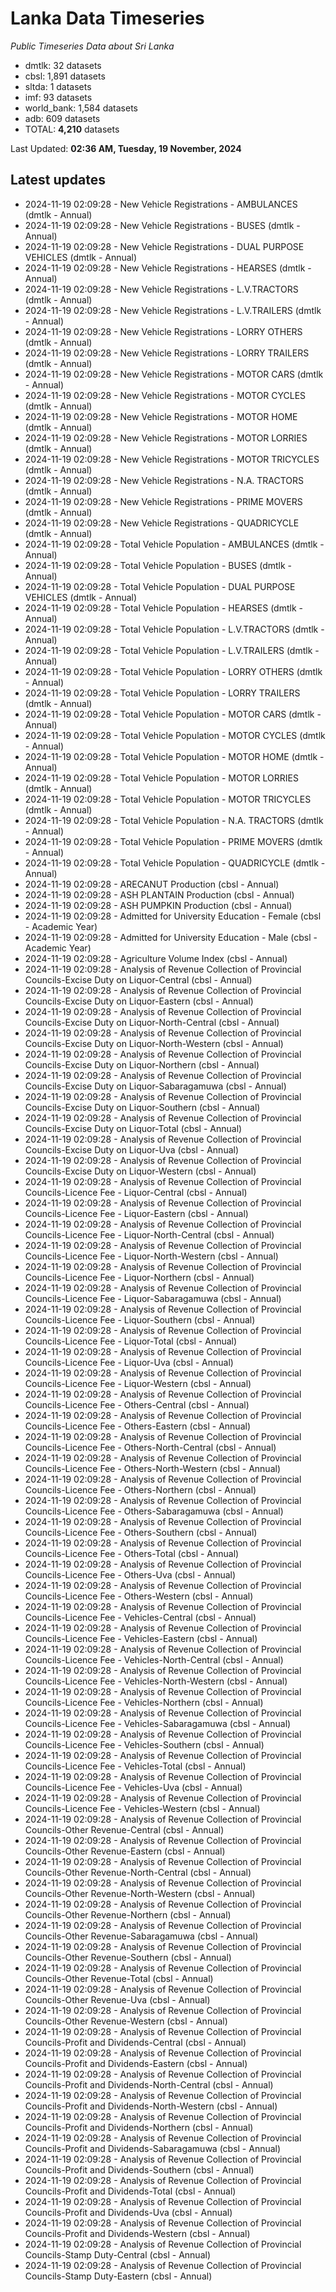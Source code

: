 # Lanka Data Timeseries
*Public Timeseries Data about Sri Lanka*

* dmtlk: 32 datasets
* cbsl: 1,891 datasets
* sltda: 1 datasets
* imf: 93 datasets
* world_bank: 1,584 datasets
* adb: 609 datasets
* TOTAL: **4,210** datasets

Last Updated: **02:36 AM, Tuesday, 19 November, 2024**

## Latest updates

* 2024-11-19 02:09:28 - New Vehicle Registrations - AMBULANCES (dmtlk - Annual)
* 2024-11-19 02:09:28 - New Vehicle Registrations - BUSES (dmtlk - Annual)
* 2024-11-19 02:09:28 - New Vehicle Registrations - DUAL PURPOSE VEHICLES (dmtlk - Annual)
* 2024-11-19 02:09:28 - New Vehicle Registrations - HEARSES (dmtlk - Annual)
* 2024-11-19 02:09:28 - New Vehicle Registrations - L.V.TRACTORS (dmtlk - Annual)
* 2024-11-19 02:09:28 - New Vehicle Registrations - L.V.TRAILERS (dmtlk - Annual)
* 2024-11-19 02:09:28 - New Vehicle Registrations - LORRY OTHERS (dmtlk - Annual)
* 2024-11-19 02:09:28 - New Vehicle Registrations - LORRY TRAILERS (dmtlk - Annual)
* 2024-11-19 02:09:28 - New Vehicle Registrations - MOTOR CARS (dmtlk - Annual)
* 2024-11-19 02:09:28 - New Vehicle Registrations - MOTOR CYCLES (dmtlk - Annual)
* 2024-11-19 02:09:28 - New Vehicle Registrations - MOTOR HOME (dmtlk - Annual)
* 2024-11-19 02:09:28 - New Vehicle Registrations - MOTOR LORRIES (dmtlk - Annual)
* 2024-11-19 02:09:28 - New Vehicle Registrations - MOTOR TRICYCLES (dmtlk - Annual)
* 2024-11-19 02:09:28 - New Vehicle Registrations - N.A. TRACTORS (dmtlk - Annual)
* 2024-11-19 02:09:28 - New Vehicle Registrations - PRIME MOVERS (dmtlk - Annual)
* 2024-11-19 02:09:28 - New Vehicle Registrations - QUADRICYCLE (dmtlk - Annual)
* 2024-11-19 02:09:28 - Total Vehicle Population - AMBULANCES (dmtlk - Annual)
* 2024-11-19 02:09:28 - Total Vehicle Population - BUSES (dmtlk - Annual)
* 2024-11-19 02:09:28 - Total Vehicle Population - DUAL PURPOSE VEHICLES (dmtlk - Annual)
* 2024-11-19 02:09:28 - Total Vehicle Population - HEARSES (dmtlk - Annual)
* 2024-11-19 02:09:28 - Total Vehicle Population - L.V.TRACTORS (dmtlk - Annual)
* 2024-11-19 02:09:28 - Total Vehicle Population - L.V.TRAILERS (dmtlk - Annual)
* 2024-11-19 02:09:28 - Total Vehicle Population - LORRY OTHERS (dmtlk - Annual)
* 2024-11-19 02:09:28 - Total Vehicle Population - LORRY TRAILERS (dmtlk - Annual)
* 2024-11-19 02:09:28 - Total Vehicle Population - MOTOR CARS (dmtlk - Annual)
* 2024-11-19 02:09:28 - Total Vehicle Population - MOTOR CYCLES (dmtlk - Annual)
* 2024-11-19 02:09:28 - Total Vehicle Population - MOTOR HOME (dmtlk - Annual)
* 2024-11-19 02:09:28 - Total Vehicle Population - MOTOR LORRIES (dmtlk - Annual)
* 2024-11-19 02:09:28 - Total Vehicle Population - MOTOR TRICYCLES (dmtlk - Annual)
* 2024-11-19 02:09:28 - Total Vehicle Population - N.A. TRACTORS (dmtlk - Annual)
* 2024-11-19 02:09:28 - Total Vehicle Population - PRIME MOVERS (dmtlk - Annual)
* 2024-11-19 02:09:28 - Total Vehicle Population - QUADRICYCLE (dmtlk - Annual)
* 2024-11-19 02:09:28 - ARECANUT Production (cbsl - Annual)
* 2024-11-19 02:09:28 - ASH PLANTAIN Production (cbsl - Annual)
* 2024-11-19 02:09:28 - ASH PUMPKIN Production (cbsl - Annual)
* 2024-11-19 02:09:28 - Admitted for University Education - Female (cbsl - Academic Year)
* 2024-11-19 02:09:28 - Admitted for University Education - Male (cbsl - Academic Year)
* 2024-11-19 02:09:28 - Agriculture Volume Index (cbsl - Annual)
* 2024-11-19 02:09:28 - Analysis of Revenue Collection of Provincial Councils-Excise Duty on Liquor-Central (cbsl - Annual)
* 2024-11-19 02:09:28 - Analysis of Revenue Collection of Provincial Councils-Excise Duty on Liquor-Eastern (cbsl - Annual)
* 2024-11-19 02:09:28 - Analysis of Revenue Collection of Provincial Councils-Excise Duty on Liquor-North-Central (cbsl - Annual)
* 2024-11-19 02:09:28 - Analysis of Revenue Collection of Provincial Councils-Excise Duty on Liquor-North-Western (cbsl - Annual)
* 2024-11-19 02:09:28 - Analysis of Revenue Collection of Provincial Councils-Excise Duty on Liquor-Northern (cbsl - Annual)
* 2024-11-19 02:09:28 - Analysis of Revenue Collection of Provincial Councils-Excise Duty on Liquor-Sabaragamuwa (cbsl - Annual)
* 2024-11-19 02:09:28 - Analysis of Revenue Collection of Provincial Councils-Excise Duty on Liquor-Southern (cbsl - Annual)
* 2024-11-19 02:09:28 - Analysis of Revenue Collection of Provincial Councils-Excise Duty on Liquor-Total (cbsl - Annual)
* 2024-11-19 02:09:28 - Analysis of Revenue Collection of Provincial Councils-Excise Duty on Liquor-Uva (cbsl - Annual)
* 2024-11-19 02:09:28 - Analysis of Revenue Collection of Provincial Councils-Excise Duty on Liquor-Western (cbsl - Annual)
* 2024-11-19 02:09:28 - Analysis of Revenue Collection of Provincial Councils-Licence Fee - Liquor-Central (cbsl - Annual)
* 2024-11-19 02:09:28 - Analysis of Revenue Collection of Provincial Councils-Licence Fee - Liquor-Eastern (cbsl - Annual)
* 2024-11-19 02:09:28 - Analysis of Revenue Collection of Provincial Councils-Licence Fee - Liquor-North-Central (cbsl - Annual)
* 2024-11-19 02:09:28 - Analysis of Revenue Collection of Provincial Councils-Licence Fee - Liquor-North-Western (cbsl - Annual)
* 2024-11-19 02:09:28 - Analysis of Revenue Collection of Provincial Councils-Licence Fee - Liquor-Northern (cbsl - Annual)
* 2024-11-19 02:09:28 - Analysis of Revenue Collection of Provincial Councils-Licence Fee - Liquor-Sabaragamuwa (cbsl - Annual)
* 2024-11-19 02:09:28 - Analysis of Revenue Collection of Provincial Councils-Licence Fee - Liquor-Southern (cbsl - Annual)
* 2024-11-19 02:09:28 - Analysis of Revenue Collection of Provincial Councils-Licence Fee - Liquor-Total (cbsl - Annual)
* 2024-11-19 02:09:28 - Analysis of Revenue Collection of Provincial Councils-Licence Fee - Liquor-Uva (cbsl - Annual)
* 2024-11-19 02:09:28 - Analysis of Revenue Collection of Provincial Councils-Licence Fee - Liquor-Western (cbsl - Annual)
* 2024-11-19 02:09:28 - Analysis of Revenue Collection of Provincial Councils-Licence Fee - Others-Central (cbsl - Annual)
* 2024-11-19 02:09:28 - Analysis of Revenue Collection of Provincial Councils-Licence Fee - Others-Eastern (cbsl - Annual)
* 2024-11-19 02:09:28 - Analysis of Revenue Collection of Provincial Councils-Licence Fee - Others-North-Central (cbsl - Annual)
* 2024-11-19 02:09:28 - Analysis of Revenue Collection of Provincial Councils-Licence Fee - Others-North-Western (cbsl - Annual)
* 2024-11-19 02:09:28 - Analysis of Revenue Collection of Provincial Councils-Licence Fee - Others-Northern (cbsl - Annual)
* 2024-11-19 02:09:28 - Analysis of Revenue Collection of Provincial Councils-Licence Fee - Others-Sabaragamuwa (cbsl - Annual)
* 2024-11-19 02:09:28 - Analysis of Revenue Collection of Provincial Councils-Licence Fee - Others-Southern (cbsl - Annual)
* 2024-11-19 02:09:28 - Analysis of Revenue Collection of Provincial Councils-Licence Fee - Others-Total (cbsl - Annual)
* 2024-11-19 02:09:28 - Analysis of Revenue Collection of Provincial Councils-Licence Fee - Others-Uva (cbsl - Annual)
* 2024-11-19 02:09:28 - Analysis of Revenue Collection of Provincial Councils-Licence Fee - Others-Western (cbsl - Annual)
* 2024-11-19 02:09:28 - Analysis of Revenue Collection of Provincial Councils-Licence Fee - Vehicles-Central (cbsl - Annual)
* 2024-11-19 02:09:28 - Analysis of Revenue Collection of Provincial Councils-Licence Fee - Vehicles-Eastern (cbsl - Annual)
* 2024-11-19 02:09:28 - Analysis of Revenue Collection of Provincial Councils-Licence Fee - Vehicles-North-Central (cbsl - Annual)
* 2024-11-19 02:09:28 - Analysis of Revenue Collection of Provincial Councils-Licence Fee - Vehicles-North-Western (cbsl - Annual)
* 2024-11-19 02:09:28 - Analysis of Revenue Collection of Provincial Councils-Licence Fee - Vehicles-Northern (cbsl - Annual)
* 2024-11-19 02:09:28 - Analysis of Revenue Collection of Provincial Councils-Licence Fee - Vehicles-Sabaragamuwa (cbsl - Annual)
* 2024-11-19 02:09:28 - Analysis of Revenue Collection of Provincial Councils-Licence Fee - Vehicles-Southern (cbsl - Annual)
* 2024-11-19 02:09:28 - Analysis of Revenue Collection of Provincial Councils-Licence Fee - Vehicles-Total (cbsl - Annual)
* 2024-11-19 02:09:28 - Analysis of Revenue Collection of Provincial Councils-Licence Fee - Vehicles-Uva (cbsl - Annual)
* 2024-11-19 02:09:28 - Analysis of Revenue Collection of Provincial Councils-Licence Fee - Vehicles-Western (cbsl - Annual)
* 2024-11-19 02:09:28 - Analysis of Revenue Collection of Provincial Councils-Other Revenue-Central (cbsl - Annual)
* 2024-11-19 02:09:28 - Analysis of Revenue Collection of Provincial Councils-Other Revenue-Eastern (cbsl - Annual)
* 2024-11-19 02:09:28 - Analysis of Revenue Collection of Provincial Councils-Other Revenue-North-Central (cbsl - Annual)
* 2024-11-19 02:09:28 - Analysis of Revenue Collection of Provincial Councils-Other Revenue-North-Western (cbsl - Annual)
* 2024-11-19 02:09:28 - Analysis of Revenue Collection of Provincial Councils-Other Revenue-Northern (cbsl - Annual)
* 2024-11-19 02:09:28 - Analysis of Revenue Collection of Provincial Councils-Other Revenue-Sabaragamuwa (cbsl - Annual)
* 2024-11-19 02:09:28 - Analysis of Revenue Collection of Provincial Councils-Other Revenue-Southern (cbsl - Annual)
* 2024-11-19 02:09:28 - Analysis of Revenue Collection of Provincial Councils-Other Revenue-Total (cbsl - Annual)
* 2024-11-19 02:09:28 - Analysis of Revenue Collection of Provincial Councils-Other Revenue-Uva (cbsl - Annual)
* 2024-11-19 02:09:28 - Analysis of Revenue Collection of Provincial Councils-Other Revenue-Western (cbsl - Annual)
* 2024-11-19 02:09:28 - Analysis of Revenue Collection of Provincial Councils-Profit and Dividends-Central (cbsl - Annual)
* 2024-11-19 02:09:28 - Analysis of Revenue Collection of Provincial Councils-Profit and Dividends-Eastern (cbsl - Annual)
* 2024-11-19 02:09:28 - Analysis of Revenue Collection of Provincial Councils-Profit and Dividends-North-Central (cbsl - Annual)
* 2024-11-19 02:09:28 - Analysis of Revenue Collection of Provincial Councils-Profit and Dividends-North-Western (cbsl - Annual)
* 2024-11-19 02:09:28 - Analysis of Revenue Collection of Provincial Councils-Profit and Dividends-Northern (cbsl - Annual)
* 2024-11-19 02:09:28 - Analysis of Revenue Collection of Provincial Councils-Profit and Dividends-Sabaragamuwa (cbsl - Annual)
* 2024-11-19 02:09:28 - Analysis of Revenue Collection of Provincial Councils-Profit and Dividends-Southern (cbsl - Annual)
* 2024-11-19 02:09:28 - Analysis of Revenue Collection of Provincial Councils-Profit and Dividends-Total (cbsl - Annual)
* 2024-11-19 02:09:28 - Analysis of Revenue Collection of Provincial Councils-Profit and Dividends-Uva (cbsl - Annual)
* 2024-11-19 02:09:28 - Analysis of Revenue Collection of Provincial Councils-Profit and Dividends-Western (cbsl - Annual)
* 2024-11-19 02:09:28 - Analysis of Revenue Collection of Provincial Councils-Stamp Duty-Central (cbsl - Annual)
* 2024-11-19 02:09:28 - Analysis of Revenue Collection of Provincial Councils-Stamp Duty-Eastern (cbsl - Annual)